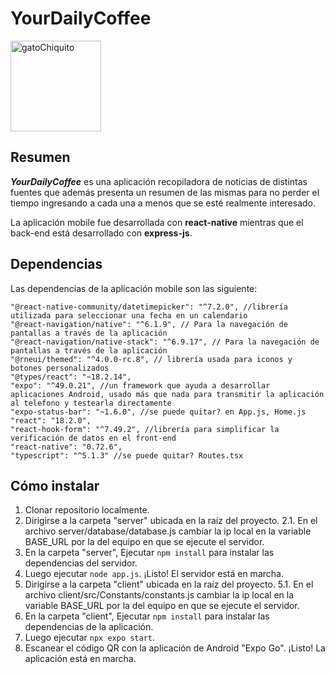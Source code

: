 # YourDailyCoffee 

<img width="145" alt="gatoChiquito" src="https://github.com/jacznik77/FinalLabApp/assets/70603805/c8209082-b124-49a5-8215-000b20a67538">

## Resumen
_**YourDailyCoffee**_ es una aplicación recopiladora de noticias de distintas fuentes
que además presenta un resumen de las mismas para no perder el tiempo ingresando a cada una a menos que se esté realmente interesado.

La aplicación mobile fue desarrollada con **react-native** mientras que el back-end está desarrollado con **express-js**.

## Dependencias

Las dependencias de la aplicación mobile son las siguiente:

    "@react-native-community/datetimepicker": "^7.2.0", //librería utilizada para seleccionar una fecha en un calendario
    "@react-navigation/native": "^6.1.9", // Para la navegación de pantallas a través de la aplicación
    "@react-navigation/native-stack": "^6.9.17", // Para la navegación de pantallas a través de la aplicación
    "@rneui/themed": "^4.0.0-rc.8", // librería usada para iconos y botones personalizados
    "@types/react": "~18.2.14",
    "expo": "^49.0.21", //un framework que ayuda a desarrollar aplicaciones Android, usado más que nada para transmitir la aplicación al telefono y testearla directamente
    "expo-status-bar": "~1.6.0", //se puede quitar? en App.js, Home.js
    "react": "18.2.0",
    "react-hook-form": "^7.49.2", //librería para simplificar la verificación de datos en el front-end
    "react-native": "0.72.6",
    "typescript": "^5.1.3" //se puede quitar? Routes.tsx


## Cómo instalar

1. Clonar repositorio localmente.
2. Dirigirse a la carpeta "server" ubicada en la raíz del proyecto.
    2.1. En el archivo server/database/database.js cambiar la ip local en la variable BASE_URL por la del equipo en que se ejecute el servidor.
3. En la carpeta "server", Ejecutar `npm install` para instalar las dependencias del servidor.
4. Luego ejecutar `node app.js`. ¡Listo! El servidor está en marcha.
5. Dirigirse a la carpeta "client" ubicada en la raíz del proyecto.
    5.1. En el archivo client/src/Constants/constants.js cambiar la ip local en la variable BASE_URL por la del equipo en que se ejecute el servidor.
6. En la carpeta "client", Ejecutar `npm install` para instalar las dependencias de la aplicación.
7. Luego ejecutar `npx expo start`.
8. Escanear el código QR con la aplicación de Android "Expo Go". ¡Listo! La aplicación está en marcha.

